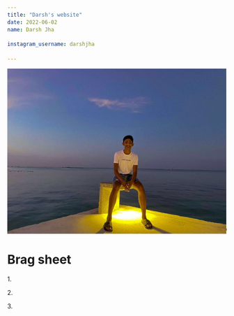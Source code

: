 ```yaml
---
title: "Darsh's website"
date: 2022-06-02
name: Darsh Jha

instagram_username: darshjha

---
```

<img src= "Darsh_jha_image.png">
<h1>Brag sheet</h1>
<p>1.</p>
<p>2.</p>
<p>3.</p>
